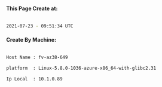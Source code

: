
   
#### This Page Create at:

```bash

2021-07-23 - 09:51:34 UTC

```

#### Create By Machine:

```bash

Host Name : fv-az38-649

platform  : Linux-5.8.0-1036-azure-x86_64-with-glibc2.31

Ip Local  : 10.1.0.89

```

